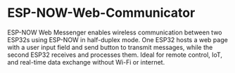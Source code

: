# ESP-NOW-Web-Communicator
ESP-NOW Web Messenger enables wireless communication between two ESP32s using ESP-NOW in half-duplex mode. One ESP32 hosts a web page with a user input field and send button to transmit messages, while the second ESP32 receives and processes them. Ideal for remote control, IoT, and real-time data exchange without Wi-Fi or internet.
